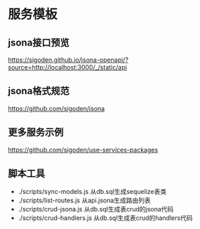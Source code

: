 # 服务模板

## jsona接口预览

https://sigoden.github.io/jsona-openapi/?source=http://localhost:3000/_/static/api

## jsona格式规范

https://github.com/sigoden/jsona

## 更多服务示例

https://github.com/sigoden/use-services-packages

## 脚本工具

- ./scripts/sync-models.js 从db.sql生成sequelize表类
- ./scripts/list-routes.js 从api.jsona生成路由列表
- ./scripts/crud-jsona.js 从db.sql生成表crud的jsona代码
- ./scripts/crud-handlers.js 从db.sql生成表crud的handlers代码